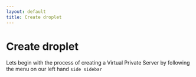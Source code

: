 ```yaml
---
layout: default
title: Create droplet
---
```


# Create droplet

Lets begin with the process of creating a Virtual Private Server by following the menu on our left hand `side sidebar`
